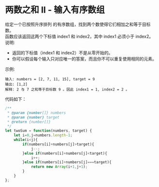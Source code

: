 # 两数之和 II - 输入有序数组
给定一个已按照升序排列 的有序数组，找到两个数使得它们相加之和等于目标数。  
函数应该返回这两个下标值 index1 和 index2，其中 index1 必须小于 index2。  
说明:  
* 返回的下标值（index1 和 index2）不是从零开始的。
* 你可以假设每个输入只对应唯一的答案，而且你不可以重复使用相同的元素。

示例:

    输入: numbers = [2, 7, 11, 15], target = 9
    输出: [1,2]
    解释: 2 与 7 之和等于目标数 9 。因此 index1 = 1, index2 = 2 。

代码如下：  
```javascript
/**
 * @param {number[]} numbers
 * @param {number} target
 * @return {number[]}
 */
let twoSum = function(numbers, target) {
    let i=0,j=numbers.length-1;
    while(i<j){
        if(numbers[i]+numbers[j]>target){
            j--;
        }else if(numbers[i]+numbers[j]<target){
            i++;
        }else if(numbers[i]+numbers[j]===target){
            return new Array(i+1,j+1);
        }
    }
};
```